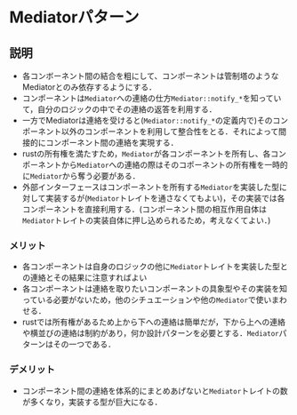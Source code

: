 # Mediatorパターン

## 説明

- 各コンボーネント間の結合を粗にして、コンポーネントは管制塔のようなMediatorとのみ依存するようにする．
- コンポーネントは`Mediator`への連絡の仕方`Mediator::notify_*`を知っていて，自分のロジックの中でその連絡の返答を利用する．
- 一方でMediatorは連絡を受けると(`Mediator::notify_*`の定義内で)そのコンポーネント以外のコンポーネントを利用して整合性をとる．それによって間接的にコンポーネント間の連絡を実現する．
- rustの所有権を満たすため，`Mediator`が各コンポーネントを所有し、各コンポーネントから`Mediator`への連絡の際はそのコポーネントの所有権を一時的に`Mediator`から奪う必要がある．
- 外部インターフェースはコンポーネントを所有する`Mediator`を実装した型に対して実装するが(`Mediator`トレイトを通さなくてもよい)，その実装では各コンポーネントを直接利用する．(コンポーネント間の相互作用自体は`Mediator`トレイトの実装自体に押し込められるため，考えなくてよい．)

### メリット

- 各コンポーネントは自身のロジックの他に`Mediator`トレイトを実装した型との連絡とその結果に注意すればよい
- 各コンポーネントは連絡を取りたいコンポーネントの具象型やその実装を知っている必要がないため，他のシチュエーションや他の`Mediator`で使いまわせる．
- rustでは所有権があるため上から下への連絡は簡単だが，下から上への連絡や横並びの連絡は制約があり，何か設計パターンを必要とする．`Mediator`パターンはその一つである．

### デメリット

- コンポーネント間の連絡を体系的にまとめあげないと`Mediator`トレイトの数が多くなり，実装する型が巨大になる．
